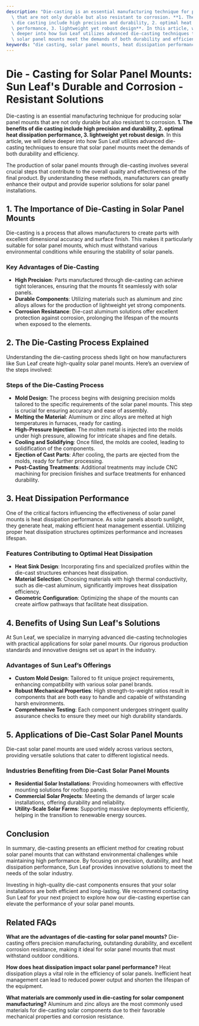 ```yaml
---
description: "Die-casting is an essential manufacturing technique for producing solar panel mounts\
  \ that are not only durable but also resistant to corrosion. **1. The benefits of\
  \ die casting include high precision and durability, 2. optimal heat dissipation\
  \ performance, 3. lightweight yet robust design**. In this article, we will delve\
  \ deeper into how Sun Leaf utilizes advanced die-casting techniques to ensure that\
  \ solar panel mounts meet the demands of both durability and efficiency."
keywords: "die casting, solar panel mounts, heat dissipation performance, die-cast aluminum"
---
```

# Die - Casting for Solar Panel Mounts: Sun Leaf's Durable and Corrosion - Resistant Solutions

Die-casting is an essential manufacturing technique for producing solar panel mounts that are not only durable but also resistant to corrosion. **1. The benefits of die casting include high precision and durability, 2. optimal heat dissipation performance, 3. lightweight yet robust design**. In this article, we will delve deeper into how Sun Leaf utilizes advanced die-casting techniques to ensure that solar panel mounts meet the demands of both durability and efficiency.

The production of solar panel mounts through die-casting involves several crucial steps that contribute to the overall quality and effectiveness of the final product. By understanding these methods, manufacturers can greatly enhance their output and provide superior solutions for solar panel installations.

## 1. The Importance of Die-Casting in Solar Panel Mounts

Die-casting is a process that allows manufacturers to create parts with excellent dimensional accuracy and surface finish. This makes it particularly suitable for solar panel mounts, which must withstand various environmental conditions while ensuring the stability of solar panels.

### Key Advantages of Die-Casting
- **High Precision**: Parts manufactured through die-casting can achieve tight tolerances, ensuring that the mounts fit seamlessly with solar panels.
- **Durable Components**: Utilizing materials such as aluminum and zinc alloys allows for the production of lightweight yet strong components.
- **Corrosion Resistance**: Die-cast aluminum solutions offer excellent protection against corrosion, prolonging the lifespan of the mounts when exposed to the elements.

## 2. The Die-Casting Process Explained

Understanding the die-casting process sheds light on how manufacturers like Sun Leaf create high-quality solar panel mounts. Here’s an overview of the steps involved:

### Steps of the Die-Casting Process
- **Mold Design**: The process begins with designing precision molds tailored to the specific requirements of the solar panel mounts. This step is crucial for ensuring accuracy and ease of assembly.
- **Melting the Material**: Aluminum or zinc alloys are melted at high temperatures in furnaces, ready for casting.
- **High-Pressure Injection**: The molten metal is injected into the molds under high pressure, allowing for intricate shapes and fine details.
- **Cooling and Solidifying**: Once filled, the molds are cooled, leading to solidification of the components.
- **Ejection of Cast Parts**: After cooling, the parts are ejected from the molds, ready for further processing.
- **Post-Casting Treatments**: Additional treatments may include CNC machining for precision finishes and surface treatments for enhanced durability.

## 3. Heat Dissipation Performance

One of the critical factors influencing the effectiveness of solar panel mounts is heat dissipation performance. As solar panels absorb sunlight, they generate heat, making efficient heat management essential. Utilizing proper heat dissipation structures optimizes performance and increases lifespan.

### Features Contributing to Optimal Heat Dissipation
- **Heat Sink Design**: Incorporating fins and specialized profiles within the die-cast structures enhances heat dissipation.
- **Material Selection**: Choosing materials with high thermal conductivity, such as die-cast aluminum, significantly improves heat dissipation efficiency.
- **Geometric Configuration**: Optimizing the shape of the mounts can create airflow pathways that facilitate heat dissipation.

## 4. Benefits of Using Sun Leaf's Solutions

At Sun Leaf, we specialize in marrying advanced die-casting technologies with practical applications for solar panel mounts. Our rigorous production standards and innovative designs set us apart in the industry.

### Advantages of Sun Leaf’s Offerings
- **Custom Mold Design**: Tailored to fit unique project requirements, enhancing compatibility with various solar panel brands.
- **Robust Mechanical Properties**: High strength-to-weight ratios result in components that are both easy to handle and capable of withstanding harsh environments.
- **Comprehensive Testing**: Each component undergoes stringent quality assurance checks to ensure they meet our high durability standards.

## 5. Applications of Die-Cast Solar Panel Mounts

Die-cast solar panel mounts are used widely across various sectors, providing versatile solutions that cater to different logistical needs.

### Industries Benefiting from Die-Cast Solar Panel Mounts
- **Residential Solar Installations**: Providing homeowners with effective mounting solutions for rooftop panels.
- **Commercial Solar Projects**: Meeting the demands of larger scale installations, offering durability and reliability.
- **Utility-Scale Solar Farms**: Supporting massive deployments efficiently, helping in the transition to renewable energy sources.

## Conclusion

In summary, die-casting presents an efficient method for creating robust solar panel mounts that can withstand environmental challenges while maintaining high performance. By focusing on precision, durability, and heat dissipation performance, Sun Leaf provides innovative solutions to meet the needs of the solar industry.

Investing in high-quality die-cast components ensures that your solar installations are both efficient and long-lasting. We recommend contacting Sun Leaf for your next project to explore how our die-casting expertise can elevate the performance of your solar panel mounts.

## Related FAQs

**What are the advantages of die-casting for solar panel mounts?**
Die-casting offers precision manufacturing, outstanding durability, and excellent corrosion resistance, making it ideal for solar panel mounts that must withstand outdoor conditions.

**How does heat dissipation impact solar panel performance?**
Heat dissipation plays a vital role in the efficiency of solar panels. Inefficient heat management can lead to reduced power output and shorten the lifespan of the equipment.

**What materials are commonly used in die-casting for solar component manufacturing?**
Aluminum and zinc alloys are the most commonly used materials for die-casting solar components due to their favorable mechanical properties and corrosion resistance.
